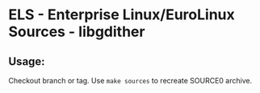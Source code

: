 # ELS - Enterprise Linux/EuroLinux Sources - libgdither
 
## Usage:
  Checkout branch or tag. Use `make sources` to recreate  SOURCE0 archive.
